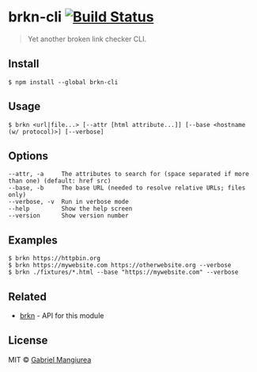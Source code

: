 # brkn-cli [![Build Status](https://travis-ci.org/GabrielMangiurea/brkn-cli.svg?branch=master)](https://travis-ci.org/GabrielMangiurea/brkn-cli)

> Yet another broken link checker CLI.


## Install

```
$ npm install --global brkn-cli
```


## Usage

```
$ brkn <url|file...> [--attr [html attribute...]] [--base <hostname (w/ protocol)>] [--verbose]
```


## Options
```
--attr, -a     The attributes to search for (space separated if more than one) (default: href src)
--base, -b     The base URL (needed to resolve relative URLs; files only)
--verbose, -v  Run in verbose mode
--help         Show the help screen
--version      Show version number

```


## Examples
```
$ brkn https://httpbin.org
$ brkn https://mywebsite.com https://otherwebsite.org --verbose
$ brkn ./fixtures/*.html --base "https://mywebsite.com" --verbose

```


## Related

- [brkn](https://www.npmjs.com/package/brkn) - API for this module


## License

MIT &copy; [Gabriel Mangiurea](https://gabrielmangiurea.github.io)
